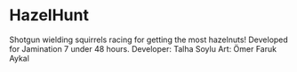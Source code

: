 # HazelHunt
Shotgun wielding squirrels racing for getting the most hazelnuts!  Developed for Jamination 7 under 48 hours.  Developer: Talha Soylu  Art: Ömer Faruk Aykal

